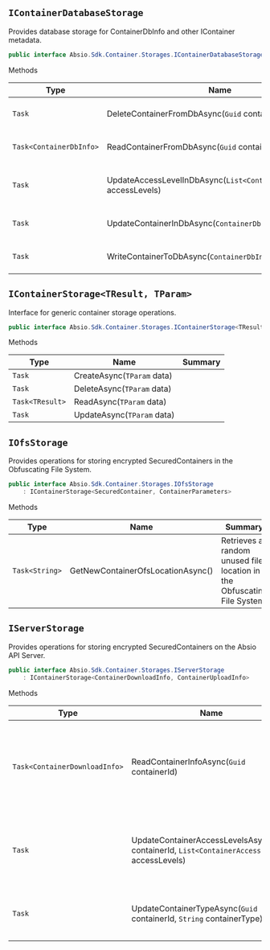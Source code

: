 ## `IContainerDatabaseStorage`

Provides database storage for ContainerDbInfo and other IContainer metadata.
```csharp
public interface Absio.Sdk.Container.Storages.IContainerDatabaseStorage

```

Methods

| Type | Name | Summary | 
| --- | --- | --- | 
| `Task` | DeleteContainerFromDbAsync(`Guid` containerId) | Deletes container information from the database. | 
| `Task<ContainerDbInfo>` | ReadContainerFromDbAsync(`Guid` containerId) | Reads container information from the database. | 
| `Task` | UpdateAccessLevelInDbAsync(`List<ContainerAccessLevel>` accessLevels) | Writes ContainerAccessLevel information to the database. | 
| `Task` | UpdateContainerInDbAsync(`ContainerDbInfo` info) | Updates container information in the database. | 
| `Task` | WriteContainerToDbAsync(`ContainerDbInfo` info) | Writes container information to the database. | 


## `IContainerStorage<TResult, TParam>`

Interface for generic container storage operations.
```csharp
public interface Absio.Sdk.Container.Storages.IContainerStorage<TResult, TParam>

```

Methods

| Type | Name | Summary | 
| --- | --- | --- | 
| `Task` | CreateAsync(`TParam` data) |  | 
| `Task` | DeleteAsync(`TParam` data) |  | 
| `Task<TResult>` | ReadAsync(`TParam` data) |  | 
| `Task` | UpdateAsync(`TParam` data) |  | 


## `IOfsStorage`

Provides operations for storing encrypted SecuredContainers in the Obfuscating File System.
```csharp
public interface Absio.Sdk.Container.Storages.IOfsStorage
    : IContainerStorage<SecuredContainer, ContainerParameters>

```

Methods

| Type | Name | Summary | 
| --- | --- | --- | 
| `Task<String>` | GetNewContainerOfsLocationAsync() | Retrieves a random unused file location in the Obfuscating File System. | 


## `IServerStorage`

Provides operations for storing encrypted SecuredContainers on the Absio API Server.
```csharp
public interface Absio.Sdk.Container.Storages.IServerStorage
    : IContainerStorage<ContainerDownloadInfo, ContainerUploadInfo>

```

Methods

| Type | Name | Summary | 
| --- | --- | --- | 
| `Task<ContainerDownloadInfo>` | ReadContainerInfoAsync(`Guid` containerId) | Reads the container info (metadata and url info) without downloading content bytes. | 
| `Task` | UpdateContainerAccessLevelsAsync(`Guid` containerId, `List<ContainerAccessLevel>` accessLevels) | Updates the given container access levels on the Absio Server. | 
| `Task` | UpdateContainerTypeAsync(`Guid` containerId, `String` containerType) | Updates the given container type on the Absio Server | 


